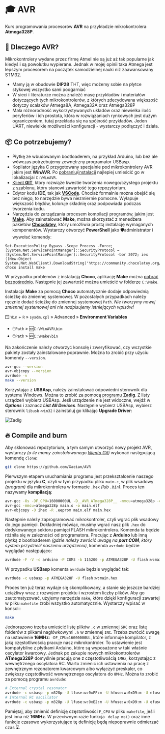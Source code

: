 # 🎓 AVR

Kurs programowania procesorów **AVR** na przykładzie mikrokontrolera **Atmega328P**.

## 🤔 Dlaczego AVR?

Mikrokontrolery wydane przez firmę Atmel nie są już aż tak popularne jak kiedyś i są powolutku wypierane. Jednak w mojej opinii taka Atmega jest lepszym procesorem na początek samodzielnej nauki niż zaawansowany STM32.

- Mamy ją w obudowie **DIP28** THT, więc możemy sobie na płytce stykowej wszystko sami poogarniać
- W sieci i literaturze można znaleźć masę przykładów i materiałów dotyczących tych mikrokontrolerów, z których zdecydowana większość dotyczy scalaków Atmega8A, Atmega32A oraz Atmega328P
- Mała różnorodność wykorzystywanych układów oraz niewielka ilość peryferiów i ich prostota, która w rozwiązaniach rynkowych jest dużym ograniczeniem, tutaj przekłada się na spójność przykładów. Jeden UART, niewielkie możliwości konfiguracji - wystarczy podłączyć i działa.

## 📦 Co potrzebujemy?

- Płytkę ze wbudowanym bootloaderem, na przykład Arduino, lub bez ale wówczas potrzebujemy zewnętrzny programator USBasp.
- Kopilator języka C przygotowany specjalnie pod mikrokontrolery AVR jakim jest **WinAVR**. Po [pobraniu](https://sqrt.pl/WinAVR.zip)/[instalacji](https://winavr.sourceforge.net/download.html) najlepiej umieścić go w lokalizacjai `C:\WinAVR`.
- [Klient **GIT**](https://git-scm.com/download/win), który rozwiąże kwestie tworzenia nowego/czystego projektu z szablonu, który stanowi zawartość tego repozytorium.
- Edytor kodu **IDE**, tak jak [**VSCode**](https://code.visualstudio.com/). Chociaż formalnie można obejść się bez niego, to narzędzie bywa niezmiernie pomocne. Wyłapuje większość błędów, koloruje składnię oraz podpowiada podczas tworzenia kodu.
- Narzędzia do zarządzania procesem kompilacji programów, jakim jest [**Make**](https://www.gnu.org/software/make/). Aby zainstalować **Make**, można skorzystać z menedżera pakietów [**Chocolatey**](https://chocolatey.org/), który umożliwia prostą instalację wymaganych komponentów. Wystarczy otworzyć **PowerShell** jako 🛡️administrator i wywołać komendy:

```
Set-ExecutionPolicy Bypass -Scope Process -Force; [System.Net.ServicePointManager]::SecurityProtocol = [System.Net.ServicePointManager]::SecurityProtocol -bor 3072; iex ((New-Object System.Net.WebClient).DownloadString('https://community.chocolatey.org/install.ps1'))
choco install make
```

W przypadku problemów z instalacją **Choco**, aplikację **Make** można [pobrać bezpośrednio](https://sqrt.pl/Make.zip). Następnie jej zawartość można umieścić w folderze `C:\Make`.

Instalacja **Make** za pomocą **Choco** automatycznie dodaje odpowiednią ścieżkę do zmiennej systemowej. W pozostałych przypadkach należy ręcznie dodać ścieżkę do zmiennej systemowej `Path`. _Nie tworzymy nowej zmiennej systemowej ani nie nadpisujemy istniejących wpisów!_

🪟 `Win` + `R` » `sysdm.cpl` » Advanced » **Environment Variables**

- 🖱️`Path` » 🆕`C:\WinAVR\bin`
- 🖱️`Path` » 🆕`C:\Make\bin`

Na zakończenie należy otworzyć konsolę i zweryfikować, czy wszystkie pakiety zostały zainstalowane poprawnie. Można to zrobić przy użyciu komendy `--version`.

```sh
avr-gcc --version
avr-objcopy --version
avrdude -v
make --version
```

Korzystając z **USBAsp**, należy zainstalować odpowiedni sterownik dla systemu Windows. Można to zrobić za pomocą [programu **Zadig**](https://zadig.akeo.ie/). Z listy urządzeń wybierz USBAsp. Jeśli urządzenie nie jest widoczne, wejdź w **_Options_** i zaznacz **_List All Devices_**. Następnie wybierz USBAsp, wybierz sterownik `libusb-win32` i zainstaluj go klikając **Upgrade Driver**:

![Zadig](https://sqrt.pl/img/zadig.png)

## 🔥 Compile and burn

Aby sklonować repozytorium, a tym samym utworzyć nowy projekt AVR, wystarczy _(o ile mamy zainstalowanego [klienta Git](https://git-scm.com/download/win))_ wykonać następującą komendę `clone`:

```sh
git clone https://github.com/Xaeian/AVR
```

Pierwszym etapem uruchamiania programu jest przekształcenie naszego projektu w języku **C**, czyli w tym przypadku pliku `main.c`, w plik wsadowy _(program)_ dla mikrokontrolera w formacie `.hex` _(lub `.bin`)_. Proces ten nazywamy **kompilacją**:

```sh
avr-gcc -Os -DF_CPU=16000000UL -D__AVR_ATmega328P__ -mmcu=atmega328p -c -o main.o main.c
avr-gcc -mmcu=atmega328p main.o -o main.elf
avr-objcopy -O ihex -R .eeprom main.elf main.hex
```

Następnie należy zaprogramować mikrokontroler, czyli wgrać plik wsadowy do jego pamięci. Dokładniej mówiąc, musimy wgrać nasz plik `.hex` do dedykowanego sektoru pamięci FLASH mikrokontrolera. Komenda ta będzie różniła się w zależności od programatora. Pracując z **Arduino** lub inną płytką z bootloaderem _(gdzie należy zwrócić uwagę na **port COM**, który system przydzielił naszemu urządzeniu)_, komenda `avrdude` będzie wyglądać następująco:

```sh
avrdude -F -V -c arduino -P COM3 -b 115200 -p ATMEGA328P -U flash:w:main.hex
```

W przypadku **USBasp** komenta `avrdude` będzie wyglądać tak:

```sh
avrdude -c usbasp -p ATMEGA328P -U flash:w:main.hex
```

Proces ten już teraz wydaje się skomplikowany, a stanie się jeszcze bardziej uciążliwy wraz z rozwojem projektu i wzrostem liczby plików. Aby go zautomatyzować, użyjemy narzędzia `make`, które dzięki konfiguracji zawartej w pliku `makefile` zrobi wszystko automatycznie. Wystarczy wpisać w konsoli:

```sh
make
```

Jednorazowo trzeba umieścić listę plików `.c` w zmiennej `SRC` oraz listę folderów z plikami nagłówkowymi `.h` w zmiennej `INC`. Trzeba zwrócić uwagę na ustawienie **16MHz**: `-DF_CPU=16000000UL`, które informuje kompilator, z jaką częstotliwością pracuje nasz mikrokontroler. To ustawienie jest kompatybilne z płytkami Arduino, które są wyposażone w taki właśnie oscylator kwarcowy. Jednak po zakupie nowych mikrokontrolerów **ATmega328P** domyślnie pracują one z częstotliwością `1MHz`, korzystając z wewnętrznego oscylatora RC. Warto zmienić ich ustawienia na pracę z zewnętrznym rezonatorem kwarcowym albo wyłączyć preskaler, co zwiększy częstotliwość wewnętrznego oscylatora do `8MHz`. Można to zrobić za pomocą programu `avrdude`:

```bash
# External crystal resonator
avrdude -c usbasp -p m328p -U lfuse:w:0xFF:m -U hfuse:w:0xD9:m -U efuse:w:0xFF:m
# Internal RC oscillator
avrdude -c usbasp -p m328p -U lfuse:w:0xE2:m -U hfuse:w:0xD9:m -U efuse:w:0xFF:m
```

Pamiętaj, aby zmienić definicję częstotliwości `F_CPU` w pliku `makefile`, jeśli jest inna niż **16MHz**. W przeciwnym razie funkcja `_delay_ms()` oraz inne funkcje czasowe wykorzystujące tę definicję będą niepoprawnie odmierzać czas ⌛.
